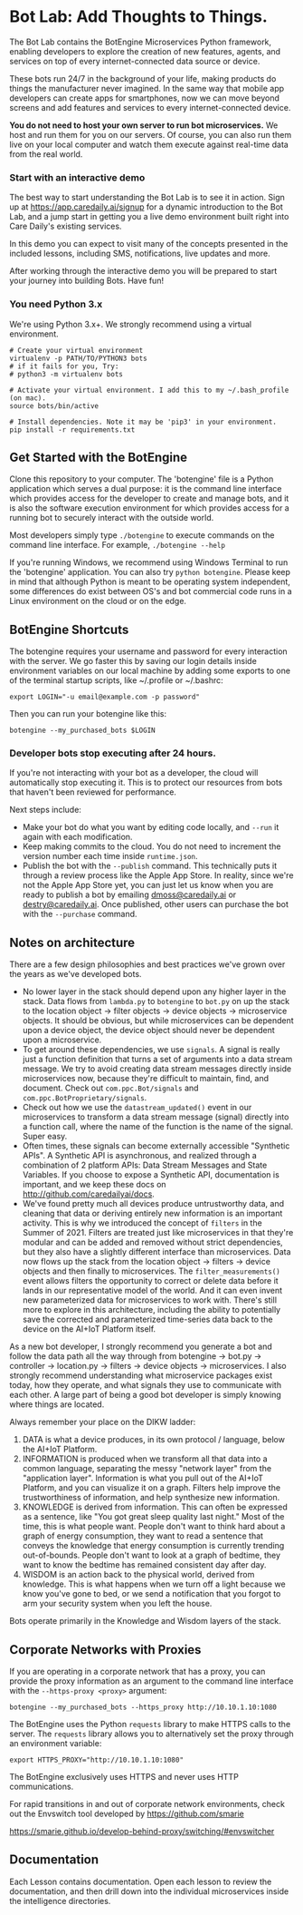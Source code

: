 # Bot Lab: Add Thoughts to Things.

The Bot Lab contains the BotEngine Microservices Python framework, enabling developers to explore the creation of new features, agents, and services on top of every internet-connected data source or device. 

These bots run 24/7 in the background of your life, making products do things the manufacturer never imagined. In the same way that mobile app developers can create apps for smartphones, now we can move beyond screens and add features and services to every internet-connected device. 

**You do not need to host your own server to run bot microservices.** We host and run them for you on our servers. Of course, you can also run them live on your local computer and watch them execute against real-time data from the real world.

### Start with an interactive demo

The best way to start understanding the Bot Lab is to see it in action. Sign up at https://app.caredaily.ai/signup for a dynamic introduction to the Bot Lab, and a jump start in getting you a live demo environment built right into Care Daily's existing services.

In this demo you can expect to visit many of the concepts presented in the included lessons, including SMS, notifications, live updates and more.

After working through the interactive demo you will be prepared to start your journey into building Bots.  Have fun!

### You need Python 3.x

We're using Python 3.x+. We strongly recommend using a virtual environment. 

```
# Create your virtual environment
virtualenv -p PATH/TO/PYTHON3 bots
# if it fails for you, Try:
# python3 -m virtualenv bots

# Activate your virtual environment. I add this to my ~/.bash_profile (on mac).
source bots/bin/active

# Install dependencies. Note it may be 'pip3' in your environment.
pip install -r requirements.txt
```

## Get Started with the BotEngine

Clone this repository to your computer. The 'botengine' file is a Python application which serves a dual purpose: it is the command line interface which provides access for the developer to create and manage bots, and it is also the software execution environment for which provides access for a running bot to securely interact with the outside world.

Most developers simply type `./botengine` to execute commands on the command line interface. For example, `./botengine --help`

If you're running Windows, we recommend using Windows Terminal to run the 'botengine' application. You can also try `python botengine`. Please keep in mind that although Python is meant to be operating system independent, some differences do exist between OS's and bot commercial code runs in a Linux environment on the cloud or on the edge.


## BotEngine Shortcuts

The botengine requires your username and password for every interaction with the server. We go faster this by saving our login details inside environment variables on our local machine by adding some exports to one of the terminal startup scripts, like ~/.profile or ~/.bashrc:

`export LOGIN="-u email@example.com -p password"`

Then you can run your botengine like this:

`botengine --my_purchased_bots $LOGIN`


### Developer bots stop executing after 24 hours.

If you're not interacting with your bot as a developer, the cloud will automatically stop executing it. This is to protect our resources from bots that haven't been reviewed for performance.

Next steps include:
* Make your bot do what you want by editing code locally, and `--run` it again with each modification.
* Keep making commits to the cloud. You do not need to increment the version number each time inside `runtime.json`.
* Publish the bot with the `--publish` command. This technically puts it through a review process like the Apple App Store. In reality, since we're not the Apple App Store yet, you can just let us know when you are ready to publish a bot by emailing dmoss@caredaily.ai or destry@caredaily.ai. Once published, other users can purchase the bot with the `--purchase` command.

## Notes on architecture

There are a few design philosophies and best practices we've grown over the years as we've developed bots. 

* No lower layer in the stack should depend upon any higher layer in the stack. Data flows from `lambda.py` to `botengine` to `bot.py` on up the stack to the location object -> filter objects -> device objects -> microservice objects. It should be obvious, but while microservices can be dependent upon a device object, the device object should never be dependent upon a microservice.
* To get around these dependencies, we use `signals`. A signal is really just a function definition that turns a set of arguments into a data stream message. We try to avoid creating data stream messages directly inside microservices now, because they're difficult to maintain, find, and document. Check out `com.ppc.Bot/signals` and `com.ppc.BotProprietary/signals`. 
* Check out how we use the `datastream_updated()` event in our microservices to transform a data stream message (signal) directly into a function call, where the name of the function is the name of the signal. Super easy.
* Often times, these signals can become externally accessible "Synthetic APIs". A Synthetic API is asynchronous, and realized through a combination of 2 platform APIs: Data Stream Messages and State Variables. If you choose to expose a Synthetic API, documentation is important, and we keep these docs on http://github.com/caredailyai/docs.
* We've found pretty much all devices produce untrustworthy data, and cleaning that data or deriving entirely new information is an important activity. This is why we introduced the concept of `filters` in the Summer of 2021. Filters are treated just like microservices in that they're modular and can be added and removed without strict dependencies, but they also have a slightly different interface than microservices. Data now flows up the stack from the location object -> filters -> device objects and then finally to microservices. The `filter_measurements()` event allows filters the opportunity to correct or delete data before it lands in our representative model of the world. And it can even invent new parameterized data for microservices to work with. There's still more to explore in this architecture, including the ability to potentially save the corrected and parameterized time-series data back to the device on the AI+IoT Platform itself.

As a new bot developer, I strongly recommend you generate a bot and follow the data path all the way through from botengine -> bot.py -> controller -> location.py -> filters -> device objects -> microservices. I also strongly recommend understanding what microservice packages exist today, how they operate, and what signals they use to communicate with each other. A large part of being a good bot developer is simply knowing where things are located.

Always remember your place on the DIKW ladder: 
1. DATA is what a device produces, in its own protocol / language, below the AI+IoT Platform.
2. INFORMATION is produced when we transform all that data into a common language, separating the messy "network layer" from the "application layer". Information is what you pull out of the AI+IoT Platform, and you can visualize it on a graph. Filters help improve the trustworthiness of information, and help synthesize new information.
3. KNOWLEDGE is derived from information. This can often be expressed as a sentence, like "You got great sleep quality last night." Most of the time, this is what people want. People don't want to think hard about a graph of energy consumption, they want to read a sentence that conveys the knowledge that energy consumption is currently trending out-of-bounds. People don't want to look at a graph of bedtime, they want to know the bedtime has remained consistent day after day.
4. WISDOM is an action back to the physical world, derived from knowledge. This is what happens when we turn off a light because we know you've gone to bed, or we send a notification that you forgot to arm your security system when you left the house.

Bots operate primarily in the Knowledge and Wisdom layers of the stack.


## Corporate Networks with Proxies

If you are operating in a corporate network that has a proxy, you can provide the proxy information as an argument to the command line interface with the `--https-proxy <proxy>` argument:

`botengine --my_purchased_bots --https_proxy http://10.10.1.10:1080`

The BotEngine uses the Python `requests` library to make HTTPS calls to the server. The `requests` library allows you to alternatively set the proxy through an environment variable:

`export HTTPS_PROXY="http://10.10.1.10:1080"`

The BotEngine exclusively uses HTTPS and never uses HTTP communications. 

For rapid transitions in and out of corporate network environments, check out the Envswitch tool developed by https://github.com/smarie

https://smarie.github.io/develop-behind-proxy/switching/#envswitcher


## Documentation

Each Lesson contains documentation. Open each lesson to review the documentation, and then drill down into the individual microservices inside the intelligence directories.

